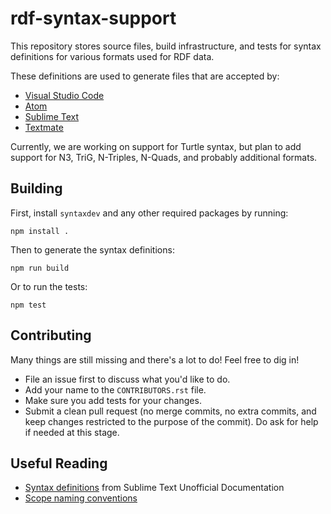 # rdf-syntax-support

This repository stores source files, build infrastructure,
and tests for syntax definitions for various formats used
for RDF data.

These definitions are used to generate files that are accepted
by:

* [Visual Studio Code](https://code.visualstudio.com/)
* [Atom](https://atom.io/)
* [Sublime Text](http://www.sublimetext.com/)
* [Textmate](https://macromates.com/)

Currently, we are working on support for Turtle syntax, but plan
to add support for N3, TriG, N-Triples, N-Quads, and probably
additional formats.

## Building

First, install ``syntaxdev`` and any other required packages
by running:

    npm install .

Then to generate the syntax definitions:

    npm run build

Or to run the tests:

    npm test

## Contributing

Many things are still missing and there's a lot to do! Feel
free to dig in!

* File an issue first to discuss what you'd like to do.
* Add your name to the `CONTRIBUTORS.rst` file.
* Make sure you add tests for your changes.
* Submit a clean pull request (no merge commits, no extra
  commits, and keep changes restricted to the purpose of
  the commit). Do ask for help if needed at this stage.

## Useful Reading

* [Syntax definitions](http://docs.sublimetext.info/en/latest/extensibility/syntaxdefs.html) from Sublime Text Unofficial Documentation
* [Scope naming conventions](https://manual.macromates.com/en/language_grammars#naming_convention)
